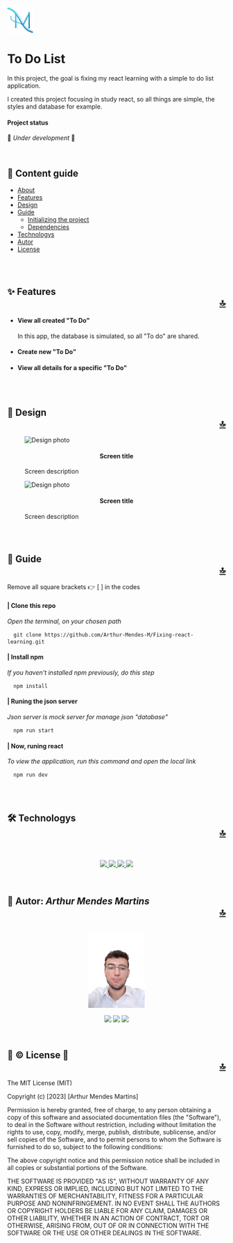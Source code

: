 <img src="./githubAssets/logoAzul.svg" alt="Personal logo" id="about" width="60" />
<h1>To Do List</h1>

<p>
  In this project, the goal is fixing my react learning with a simple to do list application.

  I created this project focusing in study react, so all things are simple, the styles and database for example.
</p>

<h4>Project status</h4>

🚧 <i>Under development</i> 🚧
<!-- :confetti_ball: <i>Finshed</i> :confetti_ball: -->
<!-- https://github.com/markdown-templates/markdown-emojis -->
<br />
<h2>👣 Content guide</h2>

<!-- 
  Possible Changes 
  
   *[Preview](#preview) 
   * [Deploy](#deploy)
 
 -->

* [About](#about)
* [Features](#features)
* [Design](#design)
* [Guide](#guide)
  * [Initializing the project](#initializing)
  * [Dependencies](#dependencies)
* [Technologys](#technologys)
* [Autor](#autor)
* [License](#license)

<br />
<br />

<h2 id="features">
  ✨ Features
  <div align="right"><a href="#about">🔝</a></div>
</h2>

<ul>
  <li>
    <h4>View all created "To Do"</h4>
    <p>In this app, the database is simulated, so all "To do" are shared.</p>
  </li>

  <li>
    <h4>Create new "To Do"</h4>
  </li>

  <li>
    <h4>View all details for a specific "To Do"</h4>
  </li>
</ul>

<br />
<br />

<h2 id="design">
  🎨 Design
  <div align="right"><a href="#about">🔝</a></div>  
</h2>

<div>
  <figure>
    <img alt="Design photo" src="https://source.unsplash.com/random"/>
    <figcaption>
      <h4 align="center">Screen title</h4>
      <p>Screen description</p>
    </figcaption>
  </figure>

  <figure>
    <img alt="Design photo" src="https://source.unsplash.com/random"/>
    <figcaption>
      <h4 align="center">Screen title</h4>
      <p>Screen description</p>
    </figcaption>
  </figure>
</div>

<br />
<br />

<div>
  <h2 id="guide">
    🧭 Guide
    <div align="right"><a href="#about">🔝</a></div>
  </h2>
</div>
<p>Remove all square brackets 👉 [ ] in the codes<p>


<h4>| Clone this repo</h4>
<p><i>Open the terminal, on your chosen path</i></p>

```
  git clone https://github.com/Arthur-Mendes-M/Fixing-react-learning.git
```

<h4>| Install npm</h4>
<p><i>If you haven't installed npm previously, do this step</i></p>

```
  npm install
```

<h4>| Runing the json server</h4>
<p><i>Json server is mock server for manage json "database"</i></p>

```
  npm run start
```

<h4>| Now, runing react</h4>
<p><i>To view the application, run this command and open the local link</i></p>

```
  npm run dev
```

<br />
<br />

<h2 id="technologys">
  🛠 Technologys
  <div align="right"><a href="#about">🔝</a></div>
</h2>

<br />
<br />

<div align="center">
  <a href="google.com">
    <img src="https://cdn.jsdelivr.net/gh/devicons/devicon/icons/html5/html5-original.svg" width="50"/>
  </a> 
  <a href="google.com">
    <img src="https://cdn.jsdelivr.net/gh/devicons/devicon/icons/sass/sass-original.svg" width="50"/> 
  </a> 
  <a href="google.com">
    <img src="https://cdn.jsdelivr.net/gh/devicons/devicon/icons/javascript/javascript-original.svg" width="50"/> 
  </a> 
  <a href="google.com">
    <img src="https://cdn.jsdelivr.net/gh/devicons/devicon/icons/react/react-original-wordmark.svg" width="50"/> 
  </a> 
  <!-- <a href="google.com">
    <img src="https://cdn.jsdelivr.net/gh/devicons/devicon/icons/python/python-original.svg" width="50"/> 
  </a>  -->
  <!-- <a href="google.com">
    <img src="https://cdn.jsdelivr.net/gh/devicons/devicon/icons/java/java-original.svg" width="50"/> 
  </a> 
  <a href="google.com">
    <img src="https://cdn.jsdelivr.net/gh/devicons/devicon/icons/dart/dart-original.svg" width="50"/> 
  </a> 
  <a href="google.com">
    <img src="https://cdn.jsdelivr.net/gh/devicons/devicon/icons/flutter/flutter-original.svg" width="50"/> 
  </a> -->
</div>

<br />
<br />

<h2 id="autor">
  🥷 Autor: <i>Arthur Mendes Martins</i>
  <div align="right"><a href="#about">🔝</a></div>
</h2>

<div align="center"><br/>
  <img src="./githubAssets/profilePhoto.png" alt="Autor: Arthur Mendes" width="130" />

  <br />

  <a href="mailto:arthurmendesmartins0105@gmail.com" target="_blank"/><img src="https://img.shields.io/badge/Gmail-1f1f1f?style=for-the-badge&logo=gmail&logoColor=white"></a>
  <a href="https://www.linkedin.com/in/arthur-mendes-martins-b7ba6a1b8" target="_blank">  <img src="https://img.shields.io/badge/LinkedIn-0077B5?style=for-the-badge&logo=linkedin&logoColor=white"/></a>
  <a href="https://www.instagram.com/arthurm_mendes/" target="_blank"><img src="https://img.shields.io/badge/Instagram-E4405F?style=for-the-badge&logo=instagram&logoColor=white"/></a>
</div>

<br />

<h2 id="license">
  🚨 © License 🚨
  <div align="right"><a href="#about">🔝</a></div>
</h2>

The MIT License (MIT)

Copyright (c) [2023] [Arthur Mendes Martins]

Permission is hereby granted, free of charge, to any person obtaining a copy of
this software and associated documentation files (the "Software"), to deal in
the Software without restriction, including without limitation the rights to
use, copy, modify, merge, publish, distribute, sublicense, and/or sell copies of
the Software, and to permit persons to whom the Software is furnished to do so,
subject to the following conditions:

The above copyright notice and this permission notice shall be included in all
copies or substantial portions of the Software.

THE SOFTWARE IS PROVIDED "AS IS", WITHOUT WARRANTY OF ANY KIND, EXPRESS OR
IMPLIED, INCLUDING BUT NOT LIMITED TO THE WARRANTIES OF MERCHANTABILITY, FITNESS
FOR A PARTICULAR PURPOSE AND NONINFRINGEMENT. IN NO EVENT SHALL THE AUTHORS OR
COPYRIGHT HOLDERS BE LIABLE FOR ANY CLAIM, DAMAGES OR OTHER LIABILITY, WHETHER
IN AN ACTION OF CONTRACT, TORT OR OTHERWISE, ARISING FROM, OUT OF OR IN
CONNECTION WITH THE SOFTWARE OR THE USE OR OTHER DEALINGS IN THE SOFTWARE.
